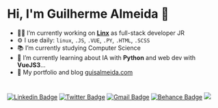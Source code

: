 # Hi, I'm Guilherme Almeida 🧔
- :man_technologist: I’m currently working on **[Linx](https://github.com/chaordic)** as full-stack developer JR
- ⚙️ I use daily: `linux`, `.JS`, `.VUE`, `.PY`, `.HTML`, `.SCSS`
- :books: I’m currently studying Computer Science
- 🌱 I’m currently learning about IA with **Python** and web dev with **VueJS3**...
- 🤖 My portfolio and blog [guisalmeida.com](https://www.guisalmeida.com)

#
[![Linkedin Badge](https://img.shields.io/badge/-LinkedIn-blue?style=flat-square&logo=Linkedin&logoColor=white&link=https://www.linkedin.com/in/guisalmeida/)](https://www.linkedin.com/in/guisalmeida/)
[![Twitter Badge](https://img.shields.io/badge/-Twitter-1ca0f1?style=flat-square&labelColor=1ca0f1&logo=twitter&logoColor=white&link=https://twitter.com/GuiSAlmeida87)](https://twitter.com/GuiSAlmeida87)
[![Gmail Badge](https://img.shields.io/badge/-Gmail-c14438?style=flat-square&logo=Gmail&logoColor=white&link=mailto:guisalmeida.dev@gmail.com)](mailto:guisalmeida.dev@gmail.com)
[![Behance Badge](https://img.shields.io/badge/-Behance-blue?style=flat-square&logo=behance&logoColor=white&link=https://www.behance.net/guisalmeida)](https://www.behance.net/guisalmeida)
![](https://komarev.com/ghpvc/?username=guisalmeida&style=flat-square&label=Views)


<!--
**GuiSAlmeida/GuiSAlmeida** is a ✨ _special_ ✨ repository because its `README.md` (this file) appears on your GitHub profile.

Here are some ideas to get you started:

- 🔭 I’m currently working on ...
- 🌱 I’m currently learning ...
- 👯 I’m looking to collaborate on ...
- 🤔 I’m looking for help with ...
- 💬 Ask me about ...
- 📫 How to reach me: ...
- 😄 Pronouns: ...
- ⚡ Fun fact: ...
-->
